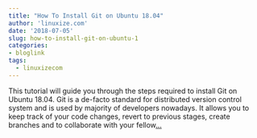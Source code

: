 ```yaml
---
title: "How To Install Git on Ubuntu 18.04"
author: 'linuxize.com'
date: '2018-07-05'
slug: how-to-install-git-on-ubuntu-1
categories:
- bloglink
tags:
  - linuxizecom
---
```


This tutorial will guide you through the steps required to install Git on Ubuntu 18.04. Git is a de-facto standard for distributed version control system and is used by majority of developers nowadays. It allows you to keep track of your code changes, revert to previous stages, create branches and to collaborate with your fellow[... <i class="fas fa-external-link-alt"></i>](https://linuxize.com/post/how-to-install-git-on-ubuntu-18-04/)

